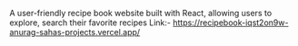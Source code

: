 A user-friendly recipe book website built with React, allowing users to explore, search their favorite recipes
Link:- https://recipebook-iqst2on9w-anurag-sahas-projects.vercel.app/
